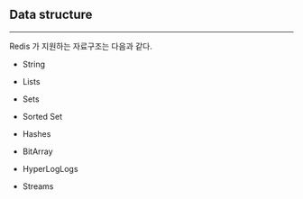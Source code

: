 ## Data structure

***

Redis 가 지원하는 자료구조는 다음과 같다. 

- String

- Lists

- Sets

- Sorted Set

- Hashes

- BitArray

- HyperLogLogs

- Streams 
